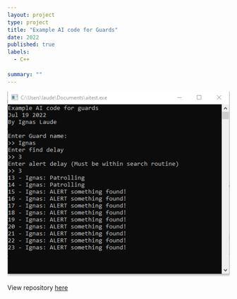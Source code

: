 ```yaml
---
layout: project
type: project
title: "Example AI code for Guards"
date: 2022
published: true
labels:
  - C++

summary: ""
---
```


![Example Image](/img/aitest.png)

View repository [here](https://github.com/14ud3/ai-test)
